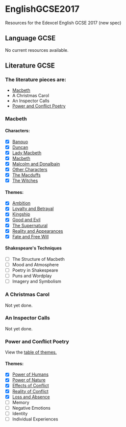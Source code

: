 # EnglishGCSE2017
Resources for the Edexcel English GCSE 2017 (new spec)

## Language GCSE
No current resources available.

## Literature GCSE
### The literature pieces are:
- [Macbeth](#Macbeth)
- A Christmas Carol
- An Inspector Calls
- [Power and Conflict Poetry](#power-and-conflict-poetry)

### Macbeth
#### Characters:
- [x] [Banquo](https://github.com/shnupta/EnglishGCSE2017/blob/master/Literature/Macbeth/Characters/Banquo.md)
- [x] [Duncan](https://github.com/shnupta/EnglishGCSE2017/blob/master/Literature/Macbeth/Characters/Duncan.md)
- [x] [Lady Macbeth](https://github.com/shnupta/EnglishGCSE2017/blob/master/Literature/Macbeth/Characters/Lady%20Macbeth.md)
- [x] [Macbeth](https://github.com/shnupta/EnglishGCSE2017/blob/master/Literature/Macbeth/Characters/Macbeth.md)
- [x] [Malcolm and Donalbain](https://github.com/shnupta/EnglishGCSE2017/blob/master/Literature/Macbeth/Characters/Malcolm%20and%20Donalbain.md)
- [x] [Other Characters](https://github.com/shnupta/EnglishGCSE2017/blob/master/Literature/Macbeth/Characters/Other%20Characters.md)
- [x] [The Macduffs](https://github.com/shnupta/EnglishGCSE2017/blob/master/Literature/Macbeth/Characters/The%20Macduffs.md)
- [x] [The Witches](https://github.com/shnupta/EnglishGCSE2017/blob/master/Literature/Macbeth/Characters/The%20Witches.md)

#### Themes:
- [x] [Ambition](https://github.com/shnupta/EnglishGCSE2017/blob/master/Literature/Macbeth/Themes/Ambition.md)
- [x] [Loyalty and Betrayal](https://github.com/shnupta/EnglishGCSE2017/blob/master/Literature/Macbeth/Themes/Loyalty%20and%20Betrayal.md)
- [x] [Kingship](https://github.com/shnupta/EnglishGCSE2017/blob/master/Literature/Macbeth/Themes/Kingship.md)
- [x] [Good and Evil](https://github.com/shnupta/EnglishGCSE2017/blob/master/Literature/Macbeth/Themes/Good%20and%20Evil.md)
- [x] [The Supernatural](https://github.com/shnupta/EnglishGCSE2017/blob/master/Literature/Macbeth/Themes/The%20Supernatural.md)
- [x] [Reality and Appearances](https://github.com/shnupta/EnglishGCSE2017/blob/master/Literature/Macbeth/Themes/Reality%20and%20Appearances.md)
- [x] [Fate and Free Will](https://github.com/shnupta/EnglishGCSE2017/blob/master/Literature/Macbeth/Themes/Fate%20and%20Free%20Will.md)

#### Shakespeare's Techniques
- [ ] The Structure of Macbeth
- [ ] Mood and Atmosphere
- [ ] Poetry in Shakespeare
- [ ] Puns and Wordplay
- [ ] Imagery and Symbolism

### A Christmas Carol
Not yet done.

### An Inspector Calls
Not yet done.

### Power and Conflict Poetry
View the [table of themes.](https://github.com/shnupta/EnglishGCSE2017/blob/master/Literature/Power%20and%20Conflict%20Poetry/Themes.md)

#### Themes:
- [x] [Power of Humans](https://github.com/shnupta/EnglishGCSE2017/blob/master/Literature/Power%20and%20Conflict%20Poetry/Themes/Power%20of%20humans.md)
- [x] [Power of Nature](https://github.com/shnupta/EnglishGCSE2017/blob/master/Literature/Power%20and%20Conflict%20Poetry/Themes/Power%20of%20nature.md)
- [x] [Effects of Conflict](https://github.com/shnupta/EnglishGCSE2017/blob/master/Literature/Power%20and%20Conflict%20Poetry/Themes/Effects%20of%20conflict.md)
- [x] [Reality of Conflict](https://github.com/shnupta/EnglishGCSE2017/blob/master/Literature/Power%20and%20Conflict%20Poetry/Themes/Reality%20of%20conflict.md)
- [x] [Loss and Absence](https://github.com/shnupta/EnglishGCSE2017/blob/master/Literature/Power%20and%20Conflict%20Poetry/Themes/Loss%20and%20Absence.md)
- [ ] Memory
- [ ] Negative Emotions
- [ ] Identity
- [ ] Individual Experiences
